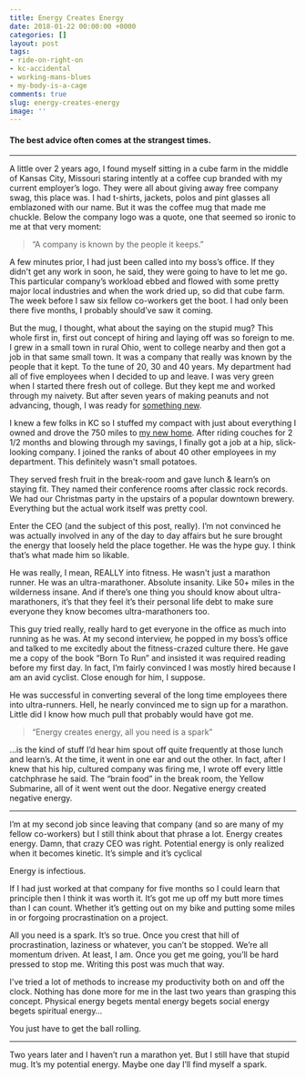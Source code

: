 ```yaml
---
title: Energy Creates Energy
date: 2018-01-22 00:00:00 +0000
categories: []
layout: post
tags:
- ride-on-right-on
- kc-accidental
- working-mans-blues
- my-body-is-a-cage
comments: true
slug: energy-creates-energy
image: ''
---
```

#### The best advice often comes at the strangest times.

---

A little over 2 years ago, I found myself sitting in a cube farm in the middle of Kansas City, Missouri staring intently at a coffee cup branded with my current employer’s logo. They were all about giving away free company swag, this place was. I had t-shirts, jackets, polos and pint glasses all emblazoned with our name. But it was the coffee mug that made me chuckle. Below the company logo was a quote, one that seemed so ironic to me at that very moment:

> “A company is known by the people it keeps.”

A few minutes prior, I had just been called into my boss’s office. If they didn't get any work in soon, he said, they were going to have to let me go. This particular company’s workload ebbed and flowed with some pretty major local industries and when the work dried up, so did that cube farm. The week before I saw six fellow co-workers get the boot. I had only been there five months, I probably should’ve saw it coming.

But the mug, I thought, what about the saying on the stupid mug? This whole first in, first out concept of hiring and laying off was so foreign to me. I grew in a small town in rural Ohio, went to college nearby and then got a job in that same small town. It was a company that really was known by the people that it kept. To the tune of 20, 30 and 40 years. My department had all of five employees when I decided to up and leave. I was very green when I started there fresh out of college. But they kept me and worked through my naivety. But after seven years of making peanuts and not advancing, though, I was ready for [something new](/2010/07/05/choose-your-own-adventure.html).

I knew a few folks in KC so I stuffed my compact with just about everything I owned and drove the 750 miles to [my new home](/2011/07/12/on-leaving-and-lebron.html). After riding couches for 2 1/2 months and blowing through my savings, I finally got a job at a hip, slick-looking company. I joined the ranks of about 40 other employees in my department. This definitely wasn't small potatoes.

They served fresh fruit in the break-room and gave lunch & learn’s on staying fit. They named their conference rooms after classic rock records. We had our Christmas party in the upstairs of a popular downtown brewery. Everything but the actual work itself was pretty cool.

Enter the CEO (and the subject of this post, really). I’m not convinced he was actually involved in any of the day to day affairs but he sure brought the energy that loosely held the place together. He was the hype guy. I think that’s what made him so likable.

He was really, I mean, REALLY into fitness. He wasn't just a marathon runner. He was an ultra-marathoner. Absolute insanity. Like 50+ miles in the wilderness insane. And if there’s one thing you should know about ultra-marathoners, it’s that they feel it’s their personal life debt to make sure everyone they know becomes ultra-marathoners too.

This guy tried really, really hard to get everyone in the office as much into running as he was. At my second interview, he popped in my boss’s office and talked to me excitedly about the fitness-crazed culture there. He gave me a copy of the book “Born To Run” and insisted it was required reading before my first day. In fact, I’m fairly convinced I was mostly hired because I am an avid cyclist. Close enough for him, I suppose.

He was successful in converting several of the long time employees there into ultra-runners. Hell, he nearly convinced me to sign up for a marathon. Little did I know how much pull that probably would have got me.

> “Energy creates energy, all you need is a spark”

…is the kind of stuff I’d hear him spout off quite frequently at those lunch and learn’s. At the time, it went in one ear and out the other. In fact, after I knew that his hip, cultured company was firing me, I wrote off every little catchphrase he said. The “brain food” in the break room, the Yellow Submarine, all of it went went out the door. Negative energy created negative energy.

---

I’m at my second job since leaving that company (and so are many of my fellow co-workers) but I still think about that phrase a lot. Energy creates energy. Damn, that crazy CEO was right. Potential energy is only realized when it becomes kinetic. It’s simple and it’s cyclical

Energy is infectious.

If I had just worked at that company for five months so I could learn that principle then I think it was worth it. It’s got me up off my butt more times than I can count. Whether it’s getting out on my bike and putting some miles in or forgoing procrastination on a project.

All you need is a spark. It’s so true. Once you crest that hill of procrastination, laziness or whatever, you can’t be stopped. We’re all momentum driven. At least, I am. Once you get me going, you’ll be hard pressed to stop me. Writing this post was much that way.

I've tried a lot of methods to increase my productivity both on and off the clock. Nothing has done more for me in the last two years than grasping this concept. Physical energy begets mental energy begets social energy begets spiritual energy…

You just have to get the ball rolling.

---

Two years later and I haven’t run a marathon yet. But I still have that stupid mug. It’s my potential energy. Maybe one day I’ll find myself a spark.